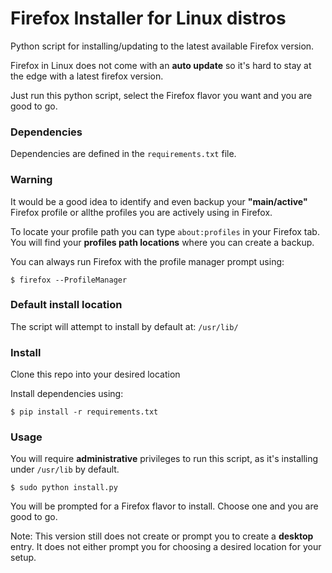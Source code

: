 # Firefox Installer for Linux distros

Python script for installing/updating to the latest available Firefox version.

Firefox in Linux does not come with an **auto update** so it's hard to stay at the edge with a latest firefox version.

Just run this python script, select the Firefox flavor you want and you are good to go.

### Dependencies

Dependencies are defined in the `requirements.txt` file.

### Warning

It would be a good idea to identify and even backup your **"main/active"** Firefox profile or allthe  profiles you are actively using in Firefox.

To locate your profile path you can type `about:profiles` in your Firefox tab. You will find your **profiles path locations**
where you can create a backup.

You can always run Firefox with the profile manager prompt using:

`$ firefox --ProfileManager`

### Default install location

The script will attempt to install by default at: `/usr/lib/`

### Install

Clone this repo into your desired location

Install dependencies using:

`$ pip install -r requirements.txt`

### Usage

You will require **administrative** privileges to run this script, as it's installing under `/usr/lib`
by default.

`$ sudo python install.py`

You will be prompted for a Firefox flavor to install. Choose one and you are good to go.

Note: This version still does not create or prompt you to create a **desktop** entry. It does not either
prompt you for choosing a desired location for your setup.

